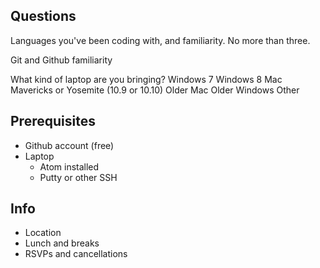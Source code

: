 ## Questions

Languages you've been coding with, and familiarity. No more than three.

Git and Github familiarity

What kind of laptop are you bringing?
  Windows 7
  Windows 8
  Mac Mavericks or Yosemite (10.9 or 10.10)
  Older Mac
  Older Windows
  Other

## Prerequisites

- Github account (free)
- Laptop
  - Atom installed
  - Putty or other SSH

## Info

- Location
- Lunch and breaks
- RSVPs and cancellations
